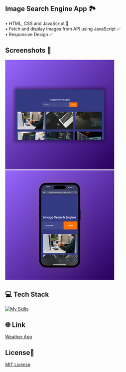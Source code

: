 ## Image Search Engine App 🏞️
• HTML, CSS and JavaScript 📂 <br>
• Fetch and display Images from API using JavaScript ✅ <br>
• Responsive Design ✅

## Screenshots 📱
<img src="img/1 Image Search App.jpg" width="350"> <img src="img/2 Image Search App.jpg" width="350">

## 💻 Tech Stack
[![My Skills](https://skillicons.dev/icons?i=html,css,javascript)](https://skillicons.dev)

## 🌐 Link
<a href="https://image-search-engine-dejvcodes.netlify.app/">Weather App</a>

## License🔐
[MIT License](LICENSE) 